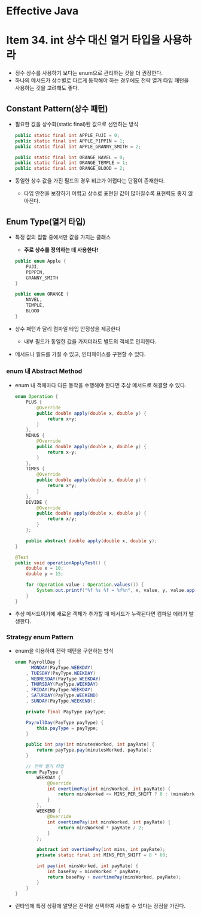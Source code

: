 # Effective Java

# Item 34. int 상수 대신 열거 타입을 사용하라

- 정수 상수를 사용하기 보다는 enum으로 관리하는 것을 더 권장한다.
- 하나의 메서드가 상수별로 다르게 동작해야 하는 경우에도 전략 열거 타입 패턴을 사용하는 것을 고려해도 좋다.

## Constant Pattern(상수 패턴)

- 필요한 값을 상수화(static final)된 값으로 선언하는 방식

    ```java
    public static final int APPLE_FUJI = 0;
    public static final int APPLE_PIPPIN = 1;
    public static final int APPLE_GRANNY_SMITH = 2;
    
    public static final int ORANGE_NAVEL = 0;
    public static final int ORANGE_TEMPLE = 1;
    public static final int ORANGE_BLOOD = 2;
    ```

- 동일한 상수 값을 가진 필드의 경우 비교가 어렵다는 단점이 존재한다.
    - 타입 안전을 보장하기 어렵고 상수로 표현된 값이 많아질수록 표현력도 좋지 않아진다.

## Enum Type(열거 타입)

- 특정 값의 집합 중에서만 값을 가지는 클래스
    - **주로 상수를 정의하는 데 사용한다!**

    ```java
    public enum Apple { 
    	FUJI, 
    	PIPPIN, 
    	GRANNY_SMITH 
    }
    
    public enum ORANGE { 
    	NAVEL, 
    	TEMPLE, 
    	BLOOD 
    }
    ```

- 상수 패턴과 달리 컴파일 타입 안정성을 제공한다
    - 내부 필드가 동일한 값을 가지더라도 별도의 객체로 인지한다.
- 메서드나 필드를 가질 수 있고, 인터페이스를 구현할 수 있다.

### enum 내 Abstract Method

- enum 내 객체마다 다른 동작을 수행해야 한다면 추상 메서드로 해결할 수 있다.

    ```java
    enum Operation {
        PLUS {
            @Override
            public double apply(double x, double y) {
                return x+y;
            }
        },
        MINUS {
            @Override
            public double apply(double x, double y) {
                return x-y;
            }
        },
        TIMES {
            @Override
            public double apply(double x, double y) {
                return x*y;
            }
        },
        DIVIDE {
            @Override
            public double apply(double x, double y) {
                return x/y;
            }
        };
    
        public abstract double apply(double x, double y);
    }
    
    @Test
    public void operationApplyTest() {
        double x = 10;
        double y = 15;
    
        for (Operation value : Operation.values()) {
            System.out.printf("%f %s %f = %f%n", x, value, y, value.apply(x, y));
        }
    }
    ```

- 추상 메서드이기에 새로운 객체가 추가할 때 메서드가 누락된다면 컴파일 에러가 발생한다.

### Strategy enum Pattern

- enum을 이용하여 전략 패턴을 구현하는 방식

    ```java
    enum PayrollDay {
          MONDAY(PayType.WEEKDAY)
        , TUESDAY(PayType.WEEKDAY)
        , WEDNESDAY(PayType.WEEKDAY)
        , THURSDAY(PayType.WEEKDAY)
        , FRIDAY(PayType.WEEKDAY)
        , SATURDAY(PayType.WEEKEND)
        , SUNDAY(PayType.WEEKEND);
    
        private final PayType payType;
    
        PayrollDay(PayType payType) {
            this.payType = payType;
        }
    
        public int pay(int minutesWorked, int payRate) {
            return payType.pay(minutesWorked, payRate);
        }
    
        // 전략 열거 타입
        enum PayType {
            WEEKDAY {
                @Override
                int overtimePay(int minsWorked, int payRate) {
                    return minsWorked <= MINS_PER_SHIFT ? 0 : (minsWorked - MINS_PER_SHIFT) * payRate / 2;
                }
            },
            WEEKEND {
                @Override
                int overtimePay(int minsWorked, int payRate) {
                    return minsWorked * payRate / 2;
                }
            };
    
            abstract int overtimePay(int mins, int payRate);
            private static final int MINS_PER_SHIFT = 8 * 60;
    
            int pay(int minsWorked, int payRate) {
                int basePay = minsWorked * payRate;
                return basePay + overtimePay(minsWorked, payRate);
            }
        }
    }
    ```

- 런타임에 특정 상황에 알맞은 전략을 선택하여 사용할 수 있다는 장점을 가진다.